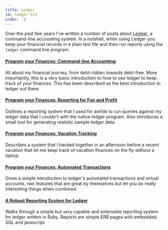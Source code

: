 ```yaml
---
title: Ledger
id: ledger-123
order: '3'
---
```


Over the past few years I've written a number of posts about [Ledger](http://www.ledger-cli.org), a command-line accounting system. In a nutshell, when using Ledger you keep your financial records in a plain text file and then run reports using the `ledger` command line program.

#### [Program your Finances: Command-line Accounting](/keeping-finances-with-ledger)

All about my financial journey, from debt-ridden towards debt-free. More importantly, this is a very basic introduction to how to use ledger to keep track of your finances. This has been described as the best introduction to ledger out there.

#### [Program your Finances: Reporting for Fun and Profit](/program-your-finances-reporting-for-fun-and-profit)

Outlines a reporting system that I used for awhile to run queries against my ledger data that I couldn't with the native ledger program. Also introduces a small tool for generating realistic sample ledger data.

#### [Program your Finances: Vacation Tracking](/program-your-finances-vacation-tracking)
Describes a system that I hacked together in an afternoon before a recent vacation that let me keep track of vacation finances on the fly without a laptop.

#### [Program your Finances: Automated Transactions](/program-your-finances-automated-transactions)
Gives a simple introduction to ledger's automated transactions and virtual accounts, two features that are great by themselves but let you do really interesting things when combined.

#### [A Robust Reporting System for Ledger](/a-robust-reporting-system-for-ledger)
Walks through a simple but very capable and extensible reporting system for ledger written in Ruby. Reports are simple ERB pages with embedded SQL and javascript.
